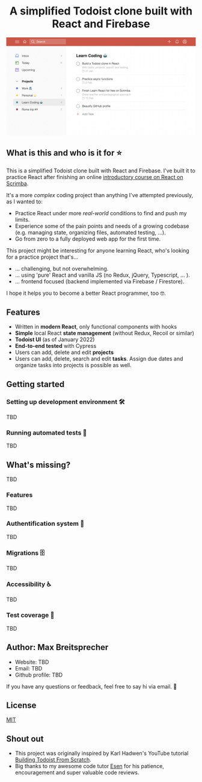 <h1 align="center">A simplified Todoist clone built with React and Firebase</h1>

![Todoist Clone Screenshot](todoist-clone-preview.png)

## What is this and who is it for ⭐

This is a simplified Todoist clone built with React and Firebase.
I've built it to practice React after finishing an online [introductory course on React on Scrimba](https://scrimba.com/learn/learnreact).

It's a more _complex_ coding project than anything I've attempted previously, as I wanted to:

- Practice React under more _real-world_ conditions to find and push my limits.
- Experience some of the pain points and needs of a growing codebase (e.g. managing state, organizing files, automated testing, ...).
- Go from zero to a fully deployed web app for the first time.

This project might be interesting for anyone learning React, who's looking for a practice project that's...

- ... challenging, but not overwhelming.
- ... using 'pure' React and vanilla JS (no Redux, jQuery, Typescript, ... ).
- ... frontend focused (backend implemented via Firebase / Firestore).

I hope it helps you to become a better React programmer, too 🤓.

## Features

- Written in **modern React**, only functional components with hooks
- **Simple** local React **state management** (without Redux, Recoil or similar)
- **Todoist UI** (as of January 2022)
- **End-to-end tested** with Cypress
- Users can add, delete and edit **projects**
- Users can add, delete, search and edit **tasks**. Assign due dates and organize tasks into projects is possible as well.

## Getting started

### Setting up development environment 🛠

TBD

### Running automated tests 🚥

TBD

## What's missing?

TBD

### Features

TBD

### Authentification system 🔐

TBD

### Migrations 🗄

TBD

### Accessibility ♿

TBD

### Test coverage 🧪

TBD

## Author: Max Breitsprecher

- Website: TBD
- Email: TBD
- Github profile: TBD

If you have any questions or feedback, feel free to say hi via email. 👋

## License

[MIT](https://opensource.org/licenses/MIT)

## Shout out

- This project was originally inspired by Karl Hadwen's YouTube tutorial [Building Todoist From Scratch](https://youtu.be/HgfA4W_VjmI).
- Big thanks to my awesome code tutor [Esen](https://github.com/snqb) for his patience, encouragement and super valuable code reviews.
